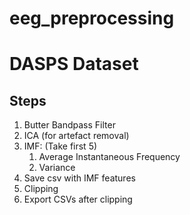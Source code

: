 # eeg_preprocessing
# DASPS Dataset
## Steps
1. Butter Bandpass Filter
2. ICA (for artefact removal)
3. IMF: (Take first 5)
    1. Average Instantaneous Frequency
    2. Variance
4. Save csv with IMF features
5. Clipping
6. Export CSVs after clipping  
